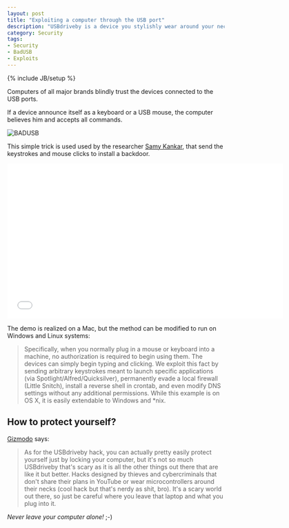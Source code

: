 ```yaml
---
layout: post
title: "Exploiting a computer through the USB port"
description: "USBdriveby is a device you stylishly wear around your neck which can quickly and covertly install a backdoor and override DNS settings on any unlocked machine via USB in a matter of seconds."
category: Security
tags: 
- Security
- BadUSB
- Exploits
---
```

{% include JB/setup %}

Computers of all major brands blindly trust the devices connected to the USB ports. 

If a device announce itself as a keyboard or a USB mouse, the computer believes him and accepts all commands. 

![BADUSB](http://samy.pl/usbdriveby/driveby.jpg)

<!-- more -->

This simple trick is used used by the researcher [Samy Kankar](http://samy.pl/usbdriveby/), that send the keystrokes and mouse clicks to install a backdoor. 

<iframe width="640" height="360" src="//www.youtube.com/embed/aSLEq7-hlmo" frameborder="0" allowfullscreen></iframe>

The demo is realized on a Mac, but the method can be modified to run on Windows and Linux systems:

>Specifically, when you normally plug in a mouse or keyboard into a machine, no authorization is required to begin using them. The devices can simply begin typing and clicking. We exploit this fact by sending arbitrary keystrokes meant to launch specific applications (via Spotlight/Alfred/Quicksilver), permanently evade a local firewall (Little Snitch), install a reverse shell in crontab, and even modify DNS settings without any additional permissions.
While this example is on OS X, it is easily extendable to Windows and *nix.

How to protect yourself?
---

[Gizmodo](http://gizmodo.com/watching-a-usb-hack-in-action-makes-me-never-want-to-le-1672704228) says:

>As for the USBdriveby hack, you can actually pretty easily protect yourself just by locking your computer, but it's not so much USBdriveby that's scary as it is all the other things out there that are like it but better. Hacks designed by thieves and cybercriminals that don't share their plans in YouTube or wear microcontrollers around their necks (cool hack but that's nerdy as shit, bro). It's a scary world out there, so just be careful where you leave that laptop and what you plug into it.

*Never leave your computer alone!* ;-)

